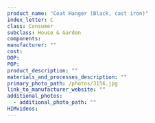 ```yaml
---
product_name: "Coat Hanger (Black, cast iron)"
index_letter: C
class: Consumer
subclass: House & Garden
components:
manufacturer: ""
cost: 
DOP: 
POP: 
product_description: ""
materials_and_processes_description: ""
primary_photo_path: /photos/3156.jpg
link_to_manufacturer_website: ""
additional_photos:
  - additional_photo_path: ""
HIMvideos:
---
```

